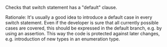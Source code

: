 Checks that switch statement has a "default" clause.

Rationale: It's usually a good idea to introduce a default case in every switch statement. Even if the developer is sure that all currently possible cases are covered, this should be expressed in the default branch, e.g. by using an assertion. This way the code is protected against later changes, e.g. introduction of new types in an enumeration type.